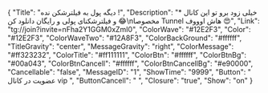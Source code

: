 {
"Title": "دیگه پول به فیلترشکن نده !",
"Description": "* خیلی زود برو تو این کانال و فیلترشکنای پولی و رایگان دانلود کن 😂\nمخصوصا Tunnel هاش اوووف 😍",
"Link": "tg://join?invite=nFha2Y1GGM0xZmI0",
"ColorWave": "#12E2F3",
"Color": "#12E2F3",
"ColorWaveTwo": "#12A8F3",
"ColorBackGround": "#ffffff",
"TitleGravity": "center",
"MessageGravity": "right",
"ColorMessage": "#ff323232",
"ColorTitle": "#ff111111",
"ColorBtn": "#ffffff",
"ColorBtnBg": "#00a043",
"ColorBtnCancell": "#ffffff",
"ColorBtnCancellBg": "#e90000",
"Cancellable": "false",
"MessageID": "1",
"ShowTime": "9999",
"Button": " عضویت در کانال vip ",
"ButtonCancell": "  ",
"Closure": "true",
"Show": "on"
}
